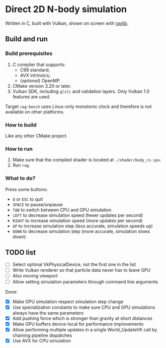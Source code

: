 # Direct 2D N-body simulation

Written in C, built with Vulkan, shown on screen with [raylib](https://github.com/raysan5/raylib).

## Build and run

### Build prerequisites

1. C compiler that supports:
   * C99 standard;
   * AVX intrinsics;
   * (*optional*) OpenMP.
2. CMake version 3.20 or later.
3. Vulkan SDK, including `glslc` and validation layers. Only Vulkan 1.0 features are used.

Target `rag-bench` uses Linux-only monotonic clock and therefore is not available on other platforms.

### How to build

Like any other CMake project.

### How to run

1. Make sure that the compiled shader is located at `./shader/body_cs.spv`.
2. Run `rag`.

### What to do?

Press some buttons:

* `Q` or `ESC` to quit
* `SPACE` to pause/unpause
* `TAB` to switch between CPU and GPU simulation
* `LEFT` to decrease simulation speed (fewer updates per second)
* `RIGHT` to increase simulation speed (more updates per second)
* `UP` to increase simulation step (less accurate, simulation speeds up)
* `DOWN` to decrease simulation step (more accurate, simulation slows down)

## TODO list

- [ ] Select optimal VkPhysicalDevice, not the first one in the list
- [ ] Write Vulkan renderer so that particle data never has to leave GPU
- [ ] Also moving viewport
- [ ] Allow setting simulation parameters through command line arguments

Done:

- [x] Make GPU simulation respect simulation step change
- [x] Use specialization constants to make sure CPU and GPU simulations always have the same parameters
- [x] Add pushing force which is stronger than gravity at short distances
- [x] Make GPU buffers device-local for performance improvements
- [x] Allow performing multiple updates in a single World_UpdateVK call by chaining pipeline dispatches
- [x] Use AVX for CPU simulation
